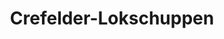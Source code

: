 ---
title: "Crefelder-Lokschuppen"
url: /wassertruedingen/crefelder-lokschuppen/
shop: Spielzeug
---